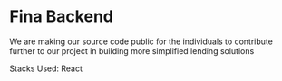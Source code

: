 # Fina Backend
We are making our source code public for the individuals to contribute further to our project in building more simplified lending solutions

Stacks Used: React
